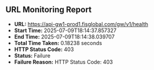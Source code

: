 ## URL Monitoring Report

- **URL:** https://api-gw1-prod1.fisglobal.com/gw/v1/health
- **Start Time:** 2025-07-09T18:14:37.857327
- **End Time:** 2025-07-09T18:14:38.039707
- **Total Time Taken:** 0.18238 seconds
- **HTTP Status Code:** 403
- **Status:** Failure
- **Failure Reason:** HTTP Status Code: 403
